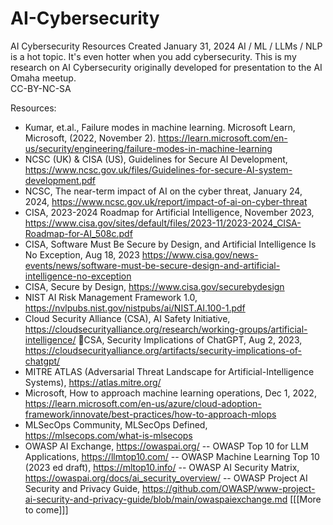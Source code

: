 # AI-Cybersecurity
AI Cybersecurity Resources
Created January 31, 2024
AI / ML / LLMs / NLP is a hot topic. It's even hotter when you add cybersecurity. 
This is my research on AI Cybersecurity originally developed for presentation to the AI Omaha meetup. <br />
CC-BY-NC-SA

Resources:
- Kumar, et.al., Failure modes in machine learning. Microsoft Learn, Microsoft, (2022, November 2). https://learn.microsoft.com/en-us/security/engineering/failure-modes-in-machine-learning 
- NCSC (UK) & CISA (US), Guidelines for Secure AI Development, https://www.ncsc.gov.uk/files/Guidelines-for-secure-AI-system-development.pdf
- NCSC, The near-term impact of AI on the cyber threat, January 24, 2024, https://www.ncsc.gov.uk/report/impact-of-ai-on-cyber-threat 
- CISA, 2023-2024 Roadmap for Artificial Intelligence, November 2023, https://www.cisa.gov/sites/default/files/2023-11/2023-2024_CISA-Roadmap-for-AI_508c.pdf
- CISA, Software Must Be Secure by Design, and Artificial Intelligence Is No Exception, Aug 18, 2023 https://www.cisa.gov/news-events/news/software-must-be-secure-design-and-artificial-intelligence-no-exception
- CISA, Secure by Design, https://www.cisa.gov/securebydesign
- NIST AI Risk Management Framework 1.0, https://nvlpubs.nist.gov/nistpubs/ai/NIST.AI.100-1.pdf 
- Cloud Security Alliance (CSA), AI Safety Initiative, https://cloudsecurityalliance.org/research/working-groups/artificial-intelligence/ CSA, Security Implications of ChatGPT, Aug 2, 2023, https://cloudsecurityalliance.org/artifacts/security-implications-of-chatgpt/ 
- MITRE ATLAS (Adversarial Threat Landscape for Artificial-Intelligence Systems), https://atlas.mitre.org/
- Microsoft, How to approach machine learning operations, Dec 1, 2022, https://learn.microsoft.com/en-us/azure/cloud-adoption-framework/innovate/best-practices/how-to-approach-mlops
- MLSecOps Community, MLSecOps Defined, https://mlsecops.com/what-is-mlsecops
- OWASP AI Exchange, https://owaspai.org/ 
  -- OWASP Top 10  for LLM Applications, https://llmtop10.com/ 
  -- OWASP Machine Learning Top 10 (2023 ed draft), https://mltop10.info/ 
  -- OWASP AI Security Matrix, https://owaspai.org/docs/ai_security_overview/ 
  -- OWASP Project AI Security and Privacy Guide, https://github.com/OWASP/www-project-ai-security-and-privacy-guide/blob/main/owaspaiexchange.md 
[[[More to come]]]
